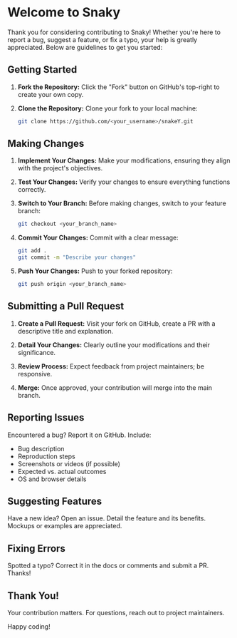 # Welcome to Snaky

Thank you for considering contributing to Snaky! Whether you're here to report a bug, suggest a feature, or fix a typo, your help is greatly appreciated. Below are guidelines to get you started:

## Getting Started

1. **Fork the Repository:** Click the "Fork" button on GitHub's top-right to create your own copy.

2. **Clone the Repository:** Clone your fork to your local machine:
   ```bash
   git clone https://github.com/<your_username>/snakeY.git
   ```

## Making Changes

1. **Implement Your Changes:** Make your modifications, ensuring they align with the project's objectives.

2. **Test Your Changes:** Verify your changes to ensure everything functions correctly.

3. **Switch to Your Branch:** Before making changes, switch to your feature branch:

   ```bash
   git checkout <your_branch_name>
   ```

4. **Commit Your Changes:** Commit with a clear message:

   ```bash
   git add .
   git commit -m "Describe your changes"
   ```

5. **Push Your Changes:** Push to your forked repository:
   ```bash
   git push origin <your_branch_name>
   ```

## Submitting a Pull Request

1. **Create a Pull Request:** Visit your fork on GitHub, create a PR with a descriptive title and explanation.

2. **Detail Your Changes:** Clearly outline your modifications and their significance.

3. **Review Process:** Expect feedback from project maintainers; be responsive.

4. **Merge:** Once approved, your contribution will merge into the main branch.

## Reporting Issues

Encountered a bug? Report it on GitHub. Include:

- Bug description
- Reproduction steps
- Screenshots or videos (if possible)
- Expected vs. actual outcomes
- OS and browser details

## Suggesting Features

Have a new idea? Open an issue. Detail the feature and its benefits. Mockups or examples are appreciated.

## Fixing Errors

Spotted a typo? Correct it in the docs or comments and submit a PR. Thanks!

## Thank You!

Your contribution matters. For questions, reach out to project maintainers.

Happy coding!
